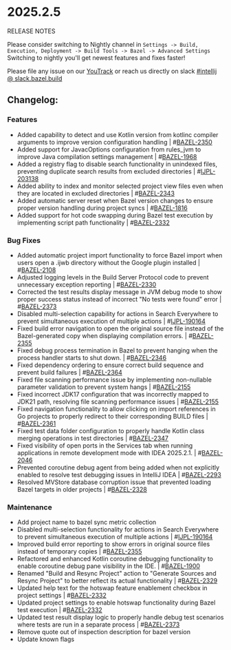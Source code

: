 <!DOCTYPE html> <html lang="en"> <head> <meta charset="UTF-8"> <title>Bazel Plugin 2025.2.5</title> </head> <body> <h1>2025.2.5</h1> <p>RELEASE NOTES</p> <p>Please consider switching to Nightly channel in <code>Settings -> Build, Execution, Deployment -> Build Tools -> Bazel -> Advanced Settings</code><br> Switching to nightly you'll get newest features and fixes faster!</p> <p>Please file any issue on our <a href="https://youtrack.jetbrains.com/issues/BAZEL">YouTrack</a> or reach us directly on slack <a href="https://bazelbuild.slack.com/archives/C025SBYFC4E">#intellij @ slack.bazel.build</a></p> <h2>Changelog:</h2> <h3>Features</h3> <ul> <li>Added capability to detect and use Kotlin version from kotlinc compiler arguments to improve version configuration handling | #<a href="https://youtrack.jetbrains.com/issue/BAZEL-2350">BAZEL-2350</a></li> <li>Added support for JavacOptions configuration from rules_jvm to improve Java compilation settings management | #<a href="https://youtrack.jetbrains.com/issue/BAZEL-1968">BAZEL-1968</a></li> <li>Added a registry flag to disable search functionality in unindexed files, preventing duplicate search results from excluded directories | #<a href="https://youtrack.jetbrains.com/issue/IJPL-203138">IJPL-203138</a></li> <li>Added ability to index and monitor selected project view files even when they are located in excluded directories | #<a href="https://youtrack.jetbrains.com/issue/BAZEL-2343">BAZEL-2343</a></li> <li>Added automatic server reset when Bazel version changes to ensure proper version handling during project syncs | #<a href="https://youtrack.jetbrains.com/issue/BAZEL-1816">BAZEL-1816</a></li> <li>Added support for hot code swapping during Bazel test execution by implementing script path functionality | #<a href="https://youtrack.jetbrains.com/issue/BAZEL-2332">BAZEL-2332</a></li> </ul> <h3>Bug Fixes</h3> <ul> <li>Added automatic project import functionality to force Bazel import when users open a .ijwb directory without the Google plugin installed | #<a href="https://youtrack.jetbrains.com/issue/BAZEL-2108">BAZEL-2108</a></li> <li>Adjusted logging levels in the Build Server Protocol code to prevent unnecessary exception reporting | #<a href="https://youtrack.jetbrains.com/issue/BAZEL-2330">BAZEL-2330</a></li> <li>Corrected the test results display message in JVM debug mode to show proper success status instead of incorrect "No tests were found" error | #<a href="https://youtrack.jetbrains.com/issue/BAZEL-2373">BAZEL-2373</a></li> <li>Disabled multi-selection capability for actions in Search Everywhere to prevent simultaneous execution of multiple actions | #<a href="https://youtrack.jetbrains.com/issue/IJPL-190164">IJPL-190164</a></li> <li>Fixed build error navigation to open the original source file instead of the Bazel-generated copy when displaying compilation errors. | #<a href="https://youtrack.jetbrains.com/issue/BAZEL-2355">BAZEL-2355</a></li> <li>Fixed debug process termination in Bazel to prevent hanging when the process handler starts to shut down. | #<a href="https://youtrack.jetbrains.com/issue/BAZEL-2346">BAZEL-2346</a></li> <li>Fixed dependency ordering to ensure correct build sequence and prevent build failures | #<a href="https://youtrack.jetbrains.com/issue/BAZEL-2364">BAZEL-2364</a></li> <li>Fixed file scanning performance issue by implementing non-nullable parameter validation to prevent system hangs | #<a href="https://youtrack.jetbrains.com/issue/BAZEL-2155">BAZEL-2155</a></li> <li>Fixed incorrect JDK17 configuration that was incorrectly mapped to JDK21 path, resolving file scanning performance issues | #<a href="https://youtrack.jetbrains.com/issue/BAZEL-2155">BAZEL-2155</a></li> <li>Fixed navigation functionality to allow clicking on import references in Go projects to properly redirect to their corresponding BUILD files | #<a href="https://youtrack.jetbrains.com/issue/BAZEL-2361">BAZEL-2361</a></li> <li>Fixed test data folder configuration to properly handle Kotlin class merging operations in test directories | #<a href="https://youtrack.jetbrains.com/issue/BAZEL-2347">BAZEL-2347</a></li> <li>Fixed visibility of open ports in the Services tab when running applications in remote development mode with IDEA 2025.2.1. | #<a href="https://youtrack.jetbrains.com/issue/BAZEL-2046">BAZEL-2046</a></li> <li>Prevented coroutine debug agent from being added when not explicitly enabled to resolve test debugging issues in IntelliJ IDEA | #<a href="https://youtrack.jetbrains.com/issue/BAZEL-2293">BAZEL-2293</a></li> <li>Resolved MVStore database corruption issue that prevented loading Bazel targets in older projects | #<a href="https://youtrack.jetbrains.com/issue/BAZEL-2328">BAZEL-2328</a></li> </ul> <h3>Maintenance</h3> <ul> <li>Add project name to bazel sync metric collection</li> <li>Disabled multi-selection functionality for actions in Search Everywhere to prevent simultaneous execution of multiple actions | #<a href="https://youtrack.jetbrains.com/issue/IJPL-190164">IJPL-190164</a></li> <li>Improved build error reporting to show errors in original source files instead of temporary copies | #<a href="https://youtrack.jetbrains.com/issue/BAZEL-2355">BAZEL-2355</a></li> <li>Refactored and enhanced Kotlin coroutine debugging functionality to enable coroutine debug pane visibility in the IDE. | #<a href="https://youtrack.jetbrains.com/issue/BAZEL-1900">BAZEL-1900</a></li> <li>Renamed "Build and Resync Project" action to "Generate Sources and Resync Project" to better reflect its actual functionality | #<a href="https://youtrack.jetbrains.com/issue/BAZEL-2329">BAZEL-2329</a></li> <li>Updated help text for the hotswap feature enablement checkbox in project settings | #<a href="https://youtrack.jetbrains.com/issue/BAZEL-2332">BAZEL-2332</a></li> <li>Updated project settings to enable hotswap functionality during Bazel test execution | #<a href="https://youtrack.jetbrains.com/issue/BAZEL-2332">BAZEL-2332</a></li> <li>Updated test result display logic to properly handle debug test scenarios where tests are run in a separate process | #<a href="https://youtrack.jetbrains.com/issue/BAZEL-2373">BAZEL-2373</a></li> <li>Remove quote out of inspection description for bazel version</li> <li>Update known flags</li> </ul> </body> </html>